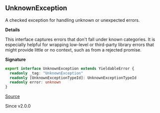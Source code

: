 ## UnknownException

A checked exception for handling unknown or unexpected errors.

**Details**

This interface captures errors that don't fall under known categories. It is
especially helpful for wrapping low-level or third-party library errors that
might provide little or no context, such as from a rejected promise.

**Signature**

```ts
export interface UnknownException extends YieldableError {
  readonly _tag: "UnknownException"
  readonly [UnknownExceptionTypeId]: UnknownExceptionTypeId
  readonly error: unknown
}
```

[Source](https://github.com/Effect-TS/effect/tree/main/packages/effect/src/Cause.ts#L439)

Since v2.0.0